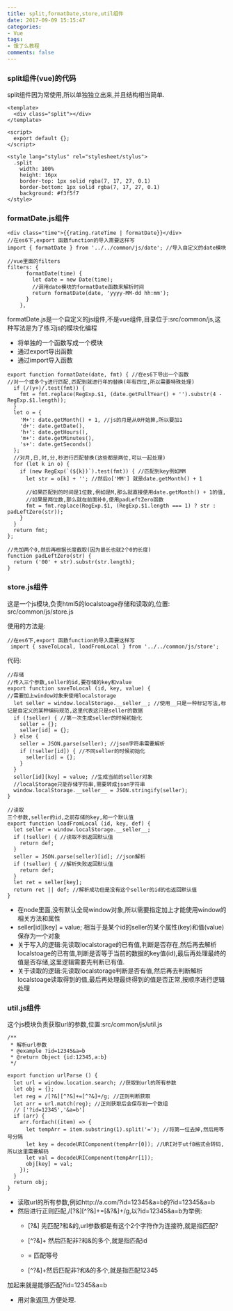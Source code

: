 ```yaml
---
title: split,formatDate,store,util组件
date: 2017-09-09 15:15:47
categories:
- Vue
tags:
- 饿了么教程
comments: false
---
```


### split组件(vue)的代码
split组件因为常使用,所以单独独立出来,并且结构相当简单.


```
<template>
  <div class="split"></div>
</template>

<script>
  export default {};
</script>

<style lang="stylus" rel="stylesheet/stylus">
  .split
    width: 100%
    height: 16px
    border-top: 1px solid rgba(7, 17, 27, 0.1)
    border-bottom: 1px solid rgba(7, 17, 27, 0.1)
    background: #f3f5f7
</style>
```

### formatDate.js组件
<!--vue过滤器使用-->

```
<div class="time">{{rating.rateTime | formatDate}}</div>
//在es6下,export 函数function的导入需要这样写
import { formatDate } from '../../common/js/date'; //导入自定义的date模块

//vue里面的filters
filters: {
      formatDate(time) {
        let date = new Date(time);
        //调用date模块的formatDate函数来解析时间
        return formatDate(date, 'yyyy-MM-dd hh:mm');
      }
    },
```

formatDate.js是一个自定义的js组件,不是vue组件,目录位于:src/common/js,这种写法是为了练习js的模块化编程

- 将单独的一个函数写成一个模块
- 通过export导出函数
- 通过import导入函数


```
export function formatDate(date, fmt) { //在es6下导出一个函数
//对一个或多个y进行匹配,匹配到就进行年的替换(年有四位,所以需要特殊处理)
  if (/(y+)/.test(fmt)) {
    fmt = fmt.replace(RegExp.$1, (date.getFullYear() + '').substr(4 - RegExp.$1.length));
  }
  let o = {
    'M+': date.getMonth() + 1, //js的月是从0开始算,所以要加1
    'd+': date.getDate(),
    'h+': date.getHours(),
    'm+': date.getMinutes(),
    's+': date.getSeconds()
  };
  //对月,日,时,分,秒进行匹配替换(这些都是两位,可以一起处理)
  for (let k in o) {
    if (new RegExp(`(${k})`).test(fmt)) { //匹配到key例如MM
      let str = o[k] + ''; //然后o['MM'] 就是date.getMonth() + 1

      //如果匹配到的时间是1位数,例如是M,那么就直接使用date.getMonth() + 1的值,
      //如果是两位数,那么就在前面补0,使用padLeftZero函数
      fmt = fmt.replace(RegExp.$1, (RegExp.$1.length === 1) ? str : padLeftZero(str)); 
    }
  }
  return fmt;
};

//先加两个0,然后再根据长度截取(因为最长也就2个0的长度)
function padLeftZero(str) {
  return ('00' + str).substr(str.length);
}
```

### store.js组件
这是一个js模块,负责html5的localstoage存储和读取的,位置: src/common/js/store.js

使用的方法是:


```
//在es6下,export 函数function的导入需要这样写
 import { saveToLocal, loadFromLocal } from '../../common/js/store';
```

代码:


```
//存储
//传入三个参数,seller的id,要存储的key和value
export function saveToLocal (id, key, value) {
//需要加上window对象来使用localstorage
  let seller = window.localStorage.__seller__; //使用__只是一种标记写法,标记是自定义的某种编码规范,这里代表这只是seller的数据
  if (!seller) { //第一次生成seller的时候初始化
    seller = {}; 
    seller[id] = {};
  } else {
    seller = JSON.parse(seller); //json字符串需要解析
    if (!seller[id]) { //不同seller的时候初始化
      seller[id] = {};
    }
  }
  seller[id][key] = value; //生成当前的seller对象
  //localStorage只能存储字符串,需要转成json字符串
  window.localStorage.__seller__ = JSON.stringify(seller);
}

//读取
三个参数,seller的id,之前存储的key,和一个默认值
export function loadFromLocal (id, key, def) {
  let seller = window.localStorage.__seller__;
  if (!seller) { //读取不到返回默认值
    return def; 
  }
  seller = JSON.parse(seller)[id]; //json解析
  if (!seller) { //解析失败返回默认值
    return def;
  }
  let ret = seller[key]; 
  return ret || def; //解析成功但是没有这个seller的id的也返回默认值
}
```

- 在node里面,没有默认全局window对象,所以需要指定加上才能使用window的相关方法和属性
- seller[id][key] = value; 相当于是某个id的seller的某个属性(key)和值(value)保存为一个对象
- 关于写入的逻辑:先读取localstorage的已有值,判断是否存在,然后再去解析localstoage的已有值,判断是否等于当前的数据的key值(id),最后再处理最终的值是否存储,这里逻辑需要先判断已有值.
- 关于读取的逻辑:先读取localstorage判断是否有值,然后再去判断解析localstoage读取得到的值,最后再处理最终得到的值是否正常,按顺序进行逻辑处理
### util.js组件
这个js模块负责获取url的参数,位置:src/common/js/util.js


```
/**
 * 解析url参数
 * @example ?id=12345&a=b
 * @return Object {id:12345,a:b}
 */

export function urlParse () {
  let url = window.location.search; //获取到url的所有参数
  let obj = {};
  let reg = /[?&][^?&]+=[^?&]+/g; //正则判断获取
  let arr = url.match(reg); //正则获取后会保存到一个数组
  // ['?id=12345','&a=b']
  if (arr) {
    arr.forEach((item) => {
      let tempArr = item.substring(1).split('='); //将第一位去掉,然后用等号分隔
      let key = decodeURIComponent(tempArr[0]); //URI对于utf8格式会转码,所以这里需要解码
      let val = decodeURIComponent(tempArr[1]);
      obj[key] = val;
    });
  }
  return obj;
}
```

- 读取url的所有参数,例如http://a.com/?id=12345&a=b的?id=12345&a=b
- 然后进行正则匹配,/[?&][^?&]+=[&?&]+/g,以?id=12345&a=b为举例:
    - [?&] 先匹配?和&的,url参数都是有这个2个字符作为连接符,就是指匹配?
    - [^?&]+ 然后匹配非?和&的多个,就是指匹配id
    
    - = 匹配等号
    - [^?&]+然后匹配非?和&的多个,就是指匹配12345

加起来就是能够匹配?id=12345&a=b
- 用对象返回,方便处理.
